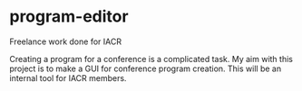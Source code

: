 # program-editor
Freelance work done for IACR

Creating a program for a conference is a complicated task. My aim with this project is to make a GUI for conference program creation. This will be an internal tool for IACR members.
